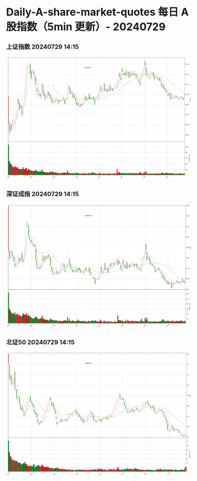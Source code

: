 
# Daily-A-share-market-quotes 每日 A 股指数（5min 更新）- 20240729

### 上证指数 20240729 14:15
![](./fig/2024/7/20240729-sh000001.png)

### 深证成指 20240729 14:15
![](./fig/2024/7/20240729-sz399001.png)

### 北证50 20240729 14:15
![](./fig/2024/7/20240729-bj899050.png)
